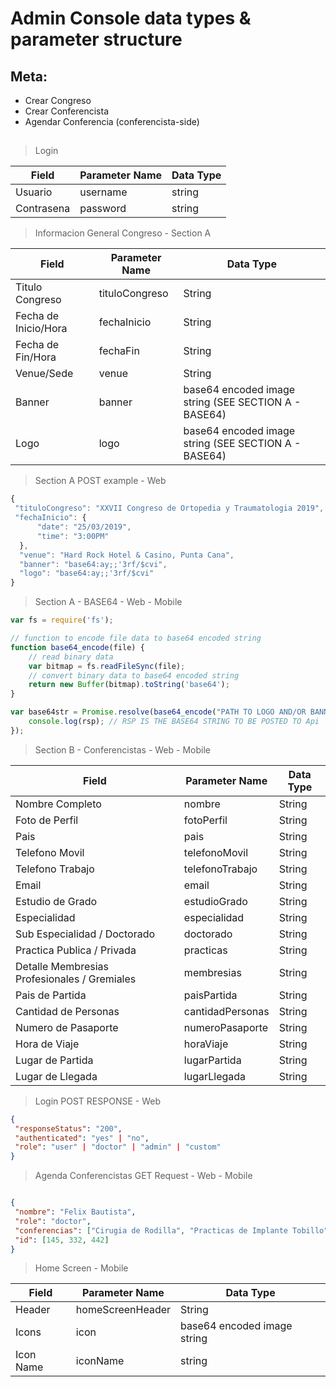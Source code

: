 # Admin Console data types & parameter structure


## Meta:
- Crear Congreso
- Crear Conferencista
- Agendar Conferencia (conferencista-side)
##

> Login

| Field          | Parameter Name        | Data Type
|--------------- |-----------------------|----------
| Usuario | username | string
| Contrasena | password | string

> Informacion General Congreso - Section A

| Field          | Parameter Name        | Data Type
|--------------- |-----------------------|----------
| Titulo Congreso     | tituloCongreso | String
| Fecha de Inicio/Hora         | fechaInicio  | String
| Fecha de Fin/Hora        |fechaFin  | String
| Venue/Sede     | venue | String
| Banner           | banner | base64 encoded image string (SEE SECTION A - BASE64)
| Logo         | logo | base64 encoded image string (SEE SECTION A - BASE64)

> Section A POST example - Web

```js
{
 "tituloCongreso": "XXVII Congreso de Ortopedia y Traumatologia 2019",
 "fechaInicio": {
      "date": "25/03/2019",
      "time": "3:00PM"
  },
  "venue": "Hard Rock Hotel & Casino, Punta Cana",
  "banner": "base64:ay;;'3rf/$cvi",
  "logo": "base64:ay;;'3rf/$cvi"
}
```
> Section A - BASE64 - Web - Mobile
```js
var fs = require('fs');

// function to encode file data to base64 encoded string
function base64_encode(file) {
    // read binary data
    var bitmap = fs.readFileSync(file);
    // convert binary data to base64 encoded string
    return new Buffer(bitmap).toString('base64');
}

var base64str = Promise.resolve(base64_encode("PATH TO LOGO AND/OR BANNER IMAGE")).then(async rsp => {
    console.log(rsp); // RSP IS THE BASE64 STRING TO BE POSTED TO Api
});
```
> Section B - Conferencistas - Web - Mobile

| Field          | Parameter Name        | Data Type
|--------------- |-----------------------|----------
|Nombre Completo | nombre | String
|Foto de Perfil | fotoPerfil| String
|Pais | pais| String
|Telefono Movil | telefonoMovil| String
|Telefono Trabajo | telefonoTrabajo| String
|Email | email| String
|Estudio de Grado | estudioGrado| String
|Especialidad | especialidad| String
|Sub Especialidad / Doctorado | doctorado| String
|Practica Publica / Privada | practicas| String
|Detalle Membresias Profesionales / Gremiales | membresias| String
|Pais de Partida | paisPartida| String
|Cantidad de Personas | cantidadPersonas| String
|Numero de Pasaporte | numeroPasaporte| String
|Hora de Viaje | horaViaje| String
|Lugar de Partida  | lugarPartida| String
|Lugar de Llegada | lugarLlegada| String



> Login POST RESPONSE - Web

```json
{
 "responseStatus": "200",
 "authenticated": "yes" | "no",
 "role": "user" | "doctor" | "admin" | "custom"
}
```
> Agenda Conferencistas GET Request -  Web - Mobile
```json

{
 "nombre": "Felix Bautista",
 "role": "doctor",
 "conferencias": ["Cirugia de Rodilla", "Practicas de Implante Tobillo", "Cuidado del Hombro"],
 "id": [145, 332, 442]
}
```
> Home Screen - Mobile

| Field          | Parameter Name        | Data Type
|--------------- |-----------------------|----------
| Header     | homeScreenHeader | String
| Icons         | icon  | base64 encoded image string
| Icon Name        | iconName  | string
